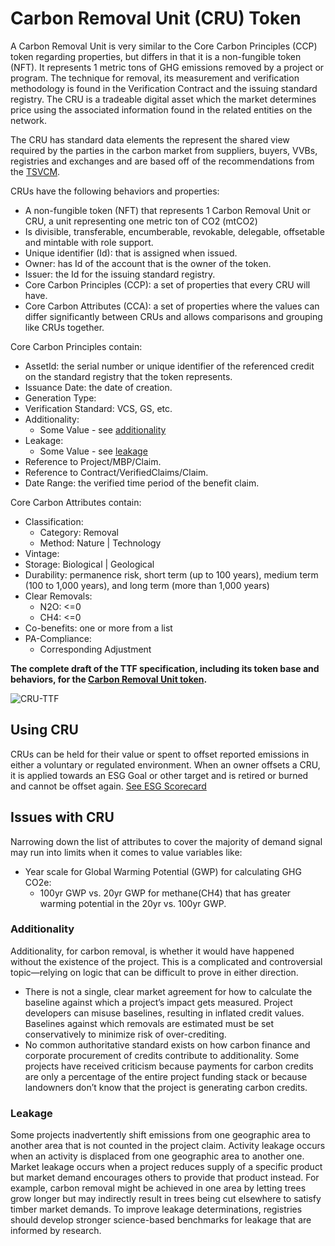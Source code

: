# Carbon Removal Unit (CRU) Token

A Carbon Removal Unit is very similar to the Core Carbon Principles (CCP) token regarding properties, but differs in that it is a non-fungible token (NFT). It represents 1 metric tons of GHG emissions removed by a project or program. The technique for removal, its measurement and verification methodology is found in the Verification Contract and the issuing standard registry. The CRU is a tradeable digital asset which the market determines price using the associated information found in the related entities on the network.

The CRU has standard data elements the represent the shared view required by the parties in the carbon market from suppliers, buyers, VVBs, registries and exchanges and are based off of the recommendations from the [TSVCM](https://www.iif.com/tsvcm).

CRUs have the following behaviors and properties:

- A non-fungible token (NFT) that represents 1 Carbon Removal Unit or CRU, a unit representing one metric ton of CO2 (mtCO2)
- Is divisible, transferable, encumberable, revokable, delegable, offsetable and mintable with role support.
- Unique identifier (Id): that is assigned when issued.
- Owner: has Id of the account that is the owner of the token.
- Issuer: the Id for the issuing standard registry.
- Core Carbon Principles (CCP): a set of properties that every CRU will have.
- Core Carbon Attributes (CCA): a set of properties where the values can differ significantly between CRUs and allows comparisons and grouping like CRUs together.

Core Carbon Principles contain:

- AssetId: the serial number or unique identifier of the referenced credit on the standard registry that the token represents.
- Issuance Date: the date of creation.
- Generation Type:
- Verification Standard: VCS, GS, etc.
- Additionality:
  - Some Value - see [additionality](#additionality)
- Leakage:
  - Some Value - see [leakage](#leakage)
- Reference to Project/MBP/Claim.
- Reference to Contract/VerifiedClaims/Claim.
- Date Range: the verified time period of the benefit claim.

Core Carbon Attributes contain:

- Classification:
  - Category: Removal
  - Method: Nature | Technology
- Vintage:
- Storage: Biological | Geological
- Durability: permanence risk, short term (up to 100 years), medium term (100 to 1,000 years), and long term (more than 1,000 years)
- Clear Removals:
  - N2O: <=0
  - CH4: <=0
- Co-benefits: one or more from a list
- PA-Compliance:
  - Corresponding Adjustment

**The complete draft of the TTF specification, including its token base and behaviors, for the [Carbon Removal Unit token](https://github.com/InterWorkAlliance/TTF/tree/master/artifacts/token-templates/specifications/Carbon-Removal-Unit/latest).**

![CRU-TTF](../images/cru-ttf.png)

## Using CRU

CRUs can be held for their value or spent to offset reported emissions in either a voluntary or regulated environment. When an owner offsets a CRU, it is applied towards an ESG Goal or other target and is retired or burned and cannot be offset again. [See ESG Scorecard](../demand/ESG-Scorecard.md)

## Issues with CRU

Narrowing down the list of attributes to cover the majority of demand signal may run into limits when it comes to value variables like:

- Year scale for Global Warming Potential (GWP) for calculating GHG CO2e:
  - 100yr GWP vs. 20yr GWP for methane(CH4) that has greater warming potential in the 20yr vs. 100yr GWP.

### Additionality

Additionality, for carbon removal, is whether it would have happened without the existence of the project. This is a complicated and controversial topic—relying on logic that can be difficult to prove in either direction.

- There is not a single, clear market agreement for how to calculate the baseline against which a project’s impact gets measured. Project developers can misuse baselines, resulting in inflated credit values. Baselines against which removals are estimated must be set conservatively to minimize risk of over-crediting.
- No common authoritative standard exists on how carbon finance and corporate procurement of credits contribute to additionality. Some projects have received criticism because payments for carbon credits are only a percentage of the entire project funding stack or because landowners don’t know that the project is generating carbon credits.

### Leakage

Some projects inadvertently shift emissions from one geographic area to another area that is not counted in the project claim. Activity leakage occurs when an activity is displaced from one geographic area to another one. Market leakage occurs when a project reduces supply of a specific product but market demand encourages others to provide that product instead. For example, carbon removal might be achieved in one area by letting trees grow longer but may indirectly result in trees being cut elsewhere to satisfy timber market demands. To improve leakage determinations, registries should develop stronger science-based benchmarks for leakage that are informed by research.
